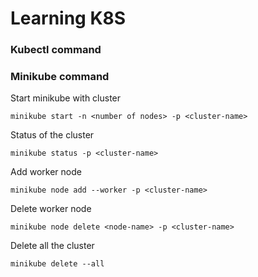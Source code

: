 # Learning K8S


### Kubectl command

### Minikube command
Start minikube with cluster
```
minikube start -n <number of nodes> -p <cluster-name>
``` 
Status of the cluster
```
minikube status -p <cluster-name>
```
Add worker node
```
minikube node add --worker -p <cluster-name>
```
Delete worker node
```
minikube node delete <node-name> -p <cluster-name>
```
Delete all the cluster
```
minikube delete --all
```